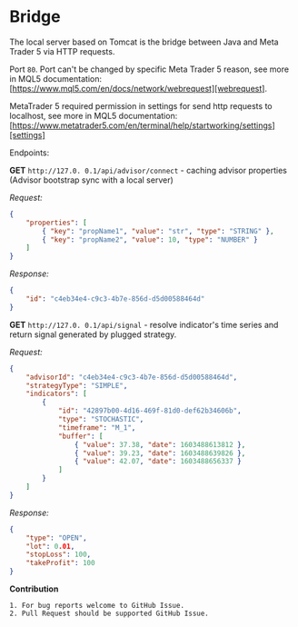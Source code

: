 # Bridge
The local server based on Tomcat is the bridge between Java and Meta Trader 5 via HTTP requests.

Port `80`. Port can't be changed by specific Meta Trader 5 reason, see more in MQL5 documentation: [https://www.mql5.com/en/docs/network/webrequest][webrequest].

MetaTrader 5 required permission in settings for send http requests to localhost, see more in MQL5 documentation: [https://www.metatrader5.com/en/terminal/help/startworking/settings][settings]

Endpoints:

**GET** `http://127.0. 0.1/api/advisor/connect` - caching advisor properties (Advisor bootstrap sync with a local server)

_Request:_
```json
{
    "properties": [
        { "key": "propName1", "value": "str", "type": "STRING" },
        { "key": "propName2", "value": 10, "type": "NUMBER" }
    ] 
}
```

_Response:_
```json
{
    "id": "c4eb34e4-c9c3-4b7e-856d-d5d00588464d"
}
```


**GET** `http://127.0. 0.1/api/signal` - resolve indicator's time series and return signal generated by plugged strategy.

_Request:_
```json
{
    "advisorId": "c4eb34e4-c9c3-4b7e-856d-d5d00588464d",
    "strategyType": "SIMPLE",
    "indicators": [
        {
            "id": "42897b00-4d16-469f-81d0-def62b34606b",
            "type": "STOCHASTIC",
            "timeframe": "M_1",
            "buffer": [
                { "value": 37.38, "date": 1603488613812 },
                { "value": 39.23, "date": 1603488639826 },
                { "value": 42.07, "date": 1603488656337 }
            ]
        }
    ]
}
```

_Response:_
```json
{
    "type": "OPEN",
    "lot": 0.01,
    "stopLoss": 100,
    "takeProfit": 100
}
```


**Contribution**

    1. For bug reports welcome to GitHub Issue.
    2. Pull Request should be supported GitHub Issue.
    


[webrequest]: https://www.mql5.com/en/docs/network/webrequest
[settings]:https://www.metatrader5.com/en/terminal/help/startworking/settings